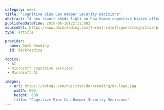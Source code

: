```yaml
---
category: news
title: "Cognitive Bias Can Hamper Security Decisions"
abstract: "A new report sheds light on how human cognitive biases affect cybersecurity decisions and business outcomes. It's a scenario commonly seen in today's businesses: executives read headlines of major breaches by foreign adversaries out to pilfer customers ..."
publishedDateTime: 2019-06-10T22:32:00Z
sourceUrl: https://www.darkreading.com/threat-intelligence/cognitive-bias-can-hamper-security-decisions/d/d-id/1334925
type: article

provider:
  name: Dark Reading
  id: darkreading

topics:
 - AI
 - microsoft cognitive services
 - Microsoft AI

images:
  - url: https://twimgs.com/nojitter/darkreading/dr-logo.jpg
    width: 600
    height: 600
    title: "Cognitive Bias Can Hamper Security Decisions"
---
```

